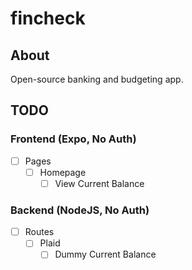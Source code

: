 # fincheck

## About
Open-source banking and budgeting app.

## TODO

### Frontend (Expo, No Auth)

- [ ] Pages
   - [ ] Homepage
      - [ ] View Current Balance

### Backend (NodeJS, No Auth)

- [ ] Routes
   - [ ] Plaid
      - [ ] Dummy Current Balance